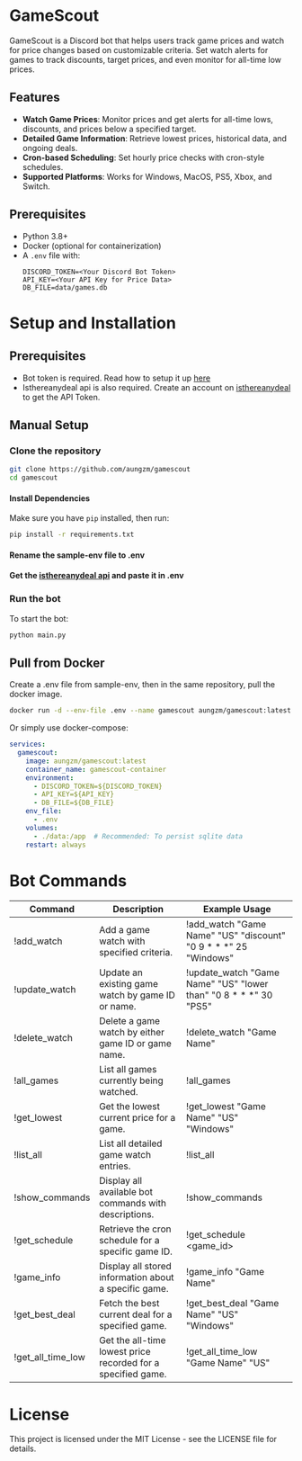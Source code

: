 # GameScout

GameScout is a Discord bot that helps users track game prices and watch for price changes based on customizable criteria. Set watch alerts for games to track discounts, target prices, and even monitor for all-time low prices.

## Features

- **Watch Game Prices**: Monitor prices and get alerts for all-time lows, discounts, and prices below a specified target.
- **Detailed Game Information**: Retrieve lowest prices, historical data, and ongoing deals.
- **Cron-based Scheduling**: Set hourly price checks with cron-style schedules.
- **Supported Platforms**: Works for Windows, MacOS, PS5, Xbox, and Switch.

## Prerequisites

- Python 3.8+
- Docker (optional for containerization)
- A `.env` file with:
  ```env
  DISCORD_TOKEN=<Your Discord Bot Token>
  API_KEY=<Your API Key for Price Data>
  DB_FILE=data/games.db

# Setup and Installation
## Prerequisites
- Bot token is required. Read how to setup it up [here](https://discordpy.readthedocs.io/en/stable/discord.html)
- Isthereanydeal api is also required. Create an account on [isthereanydeal](https://isthereanydeal.com) to get the API Token.
## Manual Setup
### Clone the repository

```bash
git clone https://github.com/aungzm/gamescout
cd gamescout
```

#### Install Dependencies
Make sure you have `pip` installed, then run:
```bash
pip install -r requirements.txt
```
#### Rename the sample-env file to .env
#### Get the [isthereanydeal api](https://isthereanydeal.com/) and paste it in .env
### Run the bot
To start the bot:
```bash
python main.py
```

## Pull from Docker
Create a .env file from sample-env, then in the same repository, pull the docker image. 
```bash
docker run -d --env-file .env --name gamescout aungzm/gamescout:latest
```
Or simply use docker-compose:
```docker-compose.yml
services:
  gamescout:
    image: aungzm/gamescout:latest
    container_name: gamescout-container
    environment:
      - DISCORD_TOKEN=${DISCORD_TOKEN}
      - API_KEY=${API_KEY}
      - DB_FILE=${DB_FILE}
    env_file:
      - .env
    volumes:
      - ./data:/app  # Recommended: To persist sqlite data
    restart: always

```
# Bot Commands

| Command           | Description                                                  | Example Usage                                                    |
|-------------------|--------------------------------------------------------------|------------------------------------------------------------------|
| !add_watch        | Add a game watch with specified criteria.                    | !add_watch "Game Name" "US" "discount" "0 9 * * *" 25 "Windows"  |
| !update_watch     | Update an existing game watch by game ID or name.            | !update_watch "Game Name" "US" "lower than" "0 8 * * *" 30 "PS5" |
| !delete_watch     | Delete a game watch by either game ID or game name.          | !delete_watch "Game Name"                                        |
| !all_games        | List all games currently being watched.                      | !all_games                                                       |
| !get_lowest       | Get the lowest current price for a game.                     | !get_lowest "Game Name" "US" "Windows"                           |
| !list_all         | List all detailed game watch entries.                        | !list_all                                                        |
| !show_commands    | Display all available bot commands with descriptions.        | !show_commands                                                   |
| !get_schedule     | Retrieve the cron schedule for a specific game ID.           | !get_schedule <game_id>                                          |
| !game_info        | Display all stored information about a specific game.        | !game_info "Game Name"                                           |
| !get_best_deal    | Fetch the best current deal for a specified game.            | !get_best_deal "Game Name" "US" "Windows"                        |
| !get_all_time_low | Get the all-time lowest price recorded for a specified game. | !get_all_time_low "Game Name" "US"                               |

# License 
This project is licensed under the MIT License - see the LICENSE file for details.

